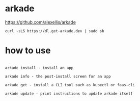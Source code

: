 # arkade

https://github.com/alexellis/arkade


```
curl -sLS https://dl.get-arkade.dev | sudo sh
```




# how to use

```

arkade install - install an app

arkade info - the post-install screen for an app
    
arkade get - install a CLI tool such as kubectl or faas-cli
          
arkade update - print instructions to update arkade itself


```
